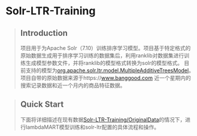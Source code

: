 # Solr-LTR-Training<br>
> ## Introduction
  >项目用于为Apache Solr（7.10）训练排序学习模型。项目基于特定格式的原始数据生成用于排序学习训练的数据集后，利用ranklib对数据集进行训练生成模型参数文件，并将ranklib的模型格式转换为solr的模型格式。
  目前支持的模型为[org.apache.solr.ltr.model.MultipleAdditiveTreesModel](https://lucene.apache.org/solr/7_0_0//solr-ltr/org/apache/solr/ltr/model/MultipleAdditiveTreesModel.html)。
  项目自带的原始数据来源于https://www.banggood.com 近一个星期内的搜索记录数据和近一个月内的商品特征数据。<br>
  
> ## Quick Start
  >下面将详细描述在现有数据[Solr-LTR-Training/OriginalData](https://github.com/AdienHuen/Solr-LTR-Training/tree/master/data/OriginalDataSet)的情况下，进行lambdaMART模型训练和solr-ltr配置的具体流程和操作。<br>